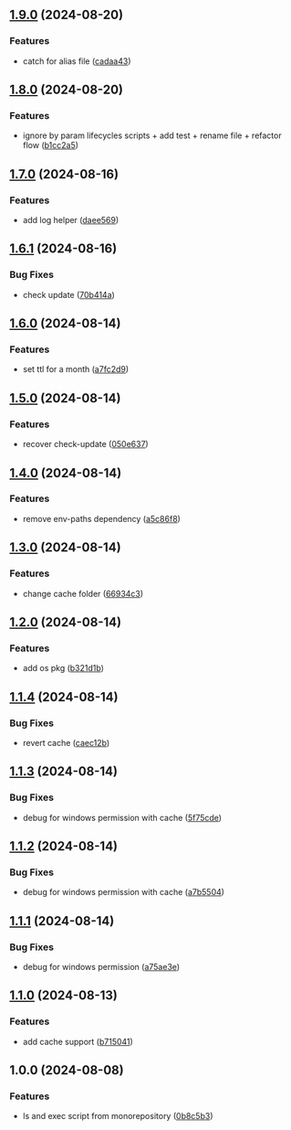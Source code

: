 ## [1.9.0](https://github.com/kevinrodbe/nsl/compare/v1.8.0...v1.9.0) (2024-08-20)


### Features

* catch for alias file ([cadaa43](https://github.com/kevinrodbe/nsl/commit/cadaa435039b28a8c68b255d50ff94732b7d2fc2))

## [1.8.0](https://github.com/kevinrodbe/nsl/compare/v1.7.0...v1.8.0) (2024-08-20)


### Features

* ignore by param lifecycles scripts + add test + rename file + refactor flow ([b1cc2a5](https://github.com/kevinrodbe/nsl/commit/b1cc2a51d4398d3d427d1e63f1925f652665a20d))

## [1.7.0](https://github.com/kevinrodbe/nsl/compare/v1.6.1...v1.7.0) (2024-08-16)


### Features

* add log helper ([daee569](https://github.com/kevinrodbe/nsl/commit/daee5691676466f47d0843f4c383f566f1176544))

## [1.6.1](https://github.com/kevinrodbe/nsl/compare/v1.6.0...v1.6.1) (2024-08-16)


### Bug Fixes

* check update ([70b414a](https://github.com/kevinrodbe/nsl/commit/70b414a13e55f3de607a97eb42aa189ba2b086ab))

## [1.6.0](https://github.com/kevinrodbe/nsl/compare/v1.5.0...v1.6.0) (2024-08-14)


### Features

* set ttl for a month ([a7fc2d9](https://github.com/kevinrodbe/nsl/commit/a7fc2d9ed848a103e10cf53de410b3fe962414bd))

## [1.5.0](https://github.com/kevinrodbe/nsl/compare/v1.4.0...v1.5.0) (2024-08-14)


### Features

* recover check-update ([050e637](https://github.com/kevinrodbe/nsl/commit/050e6370e4e87373749b917c25d8d646bdec8d77))

## [1.4.0](https://github.com/kevinrodbe/nsl/compare/v1.3.0...v1.4.0) (2024-08-14)


### Features

* remove env-paths dependency ([a5c86f8](https://github.com/kevinrodbe/nsl/commit/a5c86f892219ecbe4e80a18fcafad9675359974a))

## [1.3.0](https://github.com/kevinrodbe/nsl/compare/v1.2.0...v1.3.0) (2024-08-14)


### Features

* change cache folder ([66934c3](https://github.com/kevinrodbe/nsl/commit/66934c3ca5c2471daf867a6cf92be39df6e3e916))

## [1.2.0](https://github.com/kevinrodbe/nsl/compare/v1.1.4...v1.2.0) (2024-08-14)


### Features

* add os pkg ([b321d1b](https://github.com/kevinrodbe/nsl/commit/b321d1b368b904e1869d421d767afc75b343571b))

## [1.1.4](https://github.com/kevinrodbe/nsl/compare/v1.1.3...v1.1.4) (2024-08-14)


### Bug Fixes

* revert cache ([caec12b](https://github.com/kevinrodbe/nsl/commit/caec12b9c3b3c1f2c6b283c86a6af8f832cb3b25))

## [1.1.3](https://github.com/kevinrodbe/nsl/compare/v1.1.2...v1.1.3) (2024-08-14)


### Bug Fixes

* debug for windows permission with cache ([5f75cde](https://github.com/kevinrodbe/nsl/commit/5f75cde82166345df23b676686b9f149b40f8d1c))

## [1.1.2](https://github.com/kevinrodbe/nsl/compare/v1.1.1...v1.1.2) (2024-08-14)


### Bug Fixes

* debug for windows permission with cache ([a7b5504](https://github.com/kevinrodbe/nsl/commit/a7b5504ef0537b3e47ba235b3fc38a084e175c34))

## [1.1.1](https://github.com/kevinrodbe/nsl/compare/v1.1.0...v1.1.1) (2024-08-14)


### Bug Fixes

* debug for windows permission ([a75ae3e](https://github.com/kevinrodbe/nsl/commit/a75ae3e3471c35e8299a9f7235c55c0e217668e8))

## [1.1.0](https://github.com/kevinrodbe/nsl/compare/v1.0.0...v1.1.0) (2024-08-13)


### Features

* add cache support ([b715041](https://github.com/kevinrodbe/nsl/commit/b715041f96a1d87581295406b22c54a04639e9bd))

## 1.0.0 (2024-08-08)


### Features

* ls and exec script from monorepository ([0b8c5b3](https://github.com/kevinrodbe/nsl/commit/0b8c5b3224df80994cc786e3a78e207cedb6d708))
